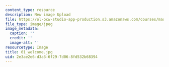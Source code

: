 ```yaml
---
content_type: resource
description: New image Upload
file: https://ol-ocw-studio-app-production.s3.amazonaws.com/courses/mas-962-special-topics-new-textiles-spring-2010/2e3ae2e6d3a36f297d068fd532b68394_01_welcome.jpg
file_type: image/jpeg
image_metadata:
  caption: ''
  credit: ''
  image-alt: ''
resourcetype: Image
title: 01_welcome.jpg
uid: 2e3ae2e6-d3a3-6f29-7d06-8fd532b68394
---
```

